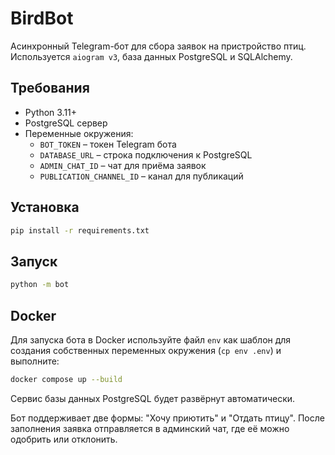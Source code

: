 # BirdBot

Асинхронный Telegram-бот для сбора заявок на пристройство птиц. Используется
`aiogram v3`, база данных PostgreSQL и SQLAlchemy.

## Требования
- Python 3.11+
- PostgreSQL сервер
- Переменные окружения:
  - `BOT_TOKEN` – токен Telegram бота
  - `DATABASE_URL` – строка подключения к PostgreSQL
  - `ADMIN_CHAT_ID` – чат для приёма заявок
  - `PUBLICATION_CHANNEL_ID` – канал для публикаций

## Установка
```bash
pip install -r requirements.txt
```

## Запуск
```bash
python -m bot
```

## Docker

Для запуска бота в Docker используйте файл `env` как шаблон для
создания собственных переменных окружения (`cp env .env`) и
выполните:

```bash
docker compose up --build
```

Сервис базы данных PostgreSQL будет развёрнут автоматически.

Бот поддерживает две формы: "Хочу приютить" и "Отдать птицу". После заполнения
заявка отправляется в админский чат, где её можно одобрить или отклонить.
